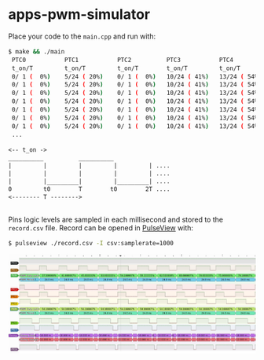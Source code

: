 # apps-pwm-simulator

Place your code to the `main.cpp` and run with: 
```sh
$ make && ./main
 PTC0           PTC1           PTC2          PTC3           PTC4           PTC5           PTC7           PTC8
 t_on/T         t_on/T         t_on/T        t_on/T         t_on/T         t_on/T         t_on/T         t_on/T
 0/ 1 (  0%)    5/24 ( 20%)    0/ 1 (  0%)   10/24 ( 41%)   13/24 ( 54%)   15/24 ( 62%)   18/24 ( 75%)   21/24 ( 87%)   
 0/ 1 (  0%)    5/24 ( 20%)    0/ 1 (  0%)   10/24 ( 41%)   13/24 ( 54%)   15/24 ( 62%)   18/24 ( 75%)   21/24 ( 87%)   
 0/ 1 (  0%)    5/24 ( 20%)    0/ 1 (  0%)   10/24 ( 41%)   13/24 ( 54%)   15/24 ( 62%)   18/24 ( 75%)   21/24 ( 87%)   
 0/ 1 (  0%)    5/24 ( 20%)    0/ 1 (  0%)   10/24 ( 41%)   13/24 ( 54%)   15/24 ( 62%)   18/24 ( 75%)   21/24 ( 87%)   
 0/ 1 (  0%)    5/24 ( 20%)    0/ 1 (  0%)   10/24 ( 41%)   13/24 ( 54%)   15/24 ( 62%)   18/24 ( 75%)   21/24 ( 87%)   
 0/ 1 (  0%)    5/24 ( 20%)    0/ 1 (  0%)   10/24 ( 41%)   13/24 ( 54%)   15/24 ( 62%)   18/24 ( 75%)   21/24 ( 87%)   
 0/ 1 (  0%)    5/24 ( 20%)    0/ 1 (  0%)   10/24 ( 41%)   13/24 ( 54%)   15/24 ( 62%)   18/24 ( 75%)   21/24 ( 87%)   
 ...
```

```
<-- t_on -> 
__________          __________
|         |         |         |         | ....
|         |         |         |         | ....
|         |_________|         |_________| ....
0         t0        T        t0        2T ....
<-------- T -------->


```

Pins logic levels are sampled in each millisecond and stored to the `record.csv` file.
Record can be opened in [PulseView](https://sigrok.org/wiki/Downloads) with:
```sh
$ pulseview ./record.csv -I csv:samplerate=1000
```
![](pulseview.jpg)

